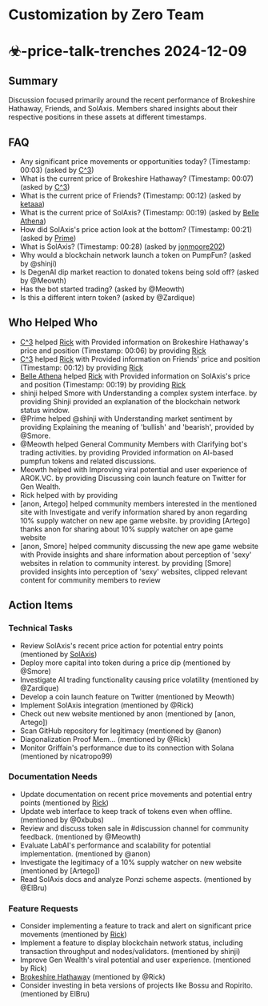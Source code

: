 # Customization by Zero Team

# ☣-price-talk-trenches 2024-12-09

## Summary
Discussion focused primarily around the recent performance of Brokeshire Hathaway, Friends, and SolAxis. Members shared insights about their respective positions in these assets at different timestamps.

## FAQ
- Any significant price movements or opportunities today? (Timestamp: 00:03) (asked by [C^3](https://discord.com/channels/1253563208833433701))
- What is the current price of Brokeshire Hathaway? (Timestamp: 00:07) (asked by [C^3](https://discord.com/channels/1253563208833433701))
- What is the current price of Friends? (Timestamp: 00:12) (asked by [ketaaa](https://discord.com/channels/1253563208833433701))
- What is the current price of SolAxis? (Timestamp: 00:19) (asked by [Belle Athena](https://discord.com/channels/1253563208833433701))
- How did SolAxis's price action look at the bottom? (Timestamp: 00:21) (asked by [Prime](https://discord.com/channels/1253563208833433701))
- What is SolAxis? (Timestamp: 00:28) (asked by [jonmoore202](https://discord.com/channels/1253563208833433701))
- Why would a blockchain network launch a token on PumpFun? (asked by @shinji)
- Is DegenAI dip market reaction to donated tokens being sold off? (asked by @Meowth)
- Has the bot started trading? (asked by @Meowth)
- Is this a different intern token? (asked by @Zardique)

## Who Helped Who
- [C^3](https://discord.com/channels/1253563208833433701) helped [Rick](https://discord.com/channels/1253563208833433701) with Provided information on Brokeshire Hathaway's price and position (Timestamp: 00:06) by providing [Rick](https://discord.com/channels/1253563208833433701)
- [C^3](https://discord.com/channels/1253563208833433701) helped [Rick](https://discord.com/channels/1253563208833433701) with Provided information on Friends' price and position (Timestamp: 00:12) by providing [Rick](https://discord.com/channels/1253563208833433701)
- [Belle Athena](https://discord.com/channels/1253563208833433701) helped [Rick](https://discord.com/channels/1253563208833433701) with Provided information on SolAxis's price and position (Timestamp: 00:19) by providing [Rick](https://discord.com/channels/1253563208833433701)
- shinji helped Smore with Understanding a complex system interface. by providing Shinji provided an explanation of the blockchain network status window.
- @Prime helped @shinji with Understanding market sentiment by providing Explaining the meaning of 'bullish' and 'bearish', provided by @Smore.
- @Meowth helped General Community Members with Clarifying bot's trading activities. by providing Provided information on AI-based pumpfun tokens and related discussions.
- Meowth helped  with Improving viral potential and user experience of AROK.VC. by providing Discussing coin launch feature on Twitter for Gen Wealth.
- Rick helped  with  by providing 
- [anon, Artego] helped community members interested in the mentioned site with Investigate and verify information shared by anon regarding 10% supply watcher on new ape game website. by providing [Artego] thanks anon for sharing about 10% supply watcher on ape game website
- [anon, Smore] helped community discussing the new ape game website with Provide insights and share information about perception of 'sexy' websites in relation to community interest. by providing [Smore] provided insights into perception of 'sexy' websites, clipped relevant content for community members to review

## Action Items

### Technical Tasks
- Review SolAxis's recent price action for potential entry points (mentioned by [SolAxis](https://pump.fun/6gxpx6FJSfdweaygAPvzf7kKbxg2yLBhVUwTMUW4pump))
- Deploy more capital into token during a price dip (mentioned by @Smore)
- Investigate AI trading functionality causing price volatility (mentioned by @Zardique)
- Develop a coin launch feature on Twitter (mentioned by Meowth)
- Implement SolAxis integration (mentioned by @Rick)
- Check out new website mentioned by anon (mentioned by [anon, Artego])
- Scan GitHub repository for legitimacy (mentioned by @anon)
- Diagonalization Proof Mem... (mentioned by @Rick)
- Monitor Griffain's performance due to its connection with Solana (mentioned by nicatropo99)

### Documentation Needs
- Update documentation on recent price movements and potential entry points (mentioned by [Rick](https://discord.com/channels/1253563208833433701/1299989396874854440))
- Update web interface to keep track of tokens even when offline. (mentioned by @0xbubs)
- Review and discuss token sale in #discussion channel for community feedback. (mentioned by @Meowth)
- Evaluate LabAI's performance and scalability for potential implementation. (mentioned by @anon)
- Investigate the legitimacy of a 10% supply watcher on new website (mentioned by [Artego])
- Read SolAxis docs and analyze Ponzi scheme aspects. (mentioned by @ElBru)

### Feature Requests
- Consider implementing a feature to track and alert on significant price movements (mentioned by [Rick](https://discord.com/channels/1253563208833433701))
- Implement a feature to display blockchain network status, including transaction throughput and nodes/validators. (mentioned by shinji)
- Improve Gen Wealth's viral potential and user experience. (mentioned by Rick)
- [Brokeshire Hathaway](https://pump.fun/CNT1cbvCxBev8WTjmrhKxXFFfnXzBxoaZSNkhKwtpump) (mentioned by @Rick)
- Consider investing in beta versions of projects like Bossu and Ropirito. (mentioned by ElBru)